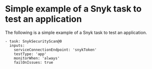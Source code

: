 # Simple example of a Snyk task to test an application

The following is a simple example of a Snyk task to test an application.

```
- task: SnykSecurityScan@0
  inputs:
    serviceConnectionEndpoint: 'snykToken'
    testType: 'app'
    monitorWhen: 'always'
    failOnIssues: true
```
